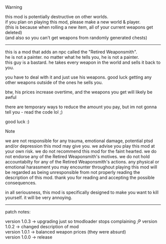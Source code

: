 > [!WARNING]
> this mod is potentially destructive on other worlds.  
> if you plan on playing this mod, please make a new world & player.  
> (this is because when rolling a new item, all of your current weapons get deleted)  
> (and also so you can't get weapons from randomly generated chests)  

----------

this is a mod that adds an npc called the "Retired Weaponsmith".  
he is not a painter. no matter what he tells you, he is not a painter.  
this guy is a bastard. he takes every weapon in the world and sells it back to you.  

you have to deal with it and just use his weapons. good luck getting any other weapons outside of the ones he sells you.  

btw, his prices increase overtime, and the weapons you get will likely be awful  

there are temporary ways to reduce the amount you pay, but im not gonna tell you - read the code lol ;)  

good luck :)  

> [!NOTE]
> we are not responsible for any trauma, emotional damage, potential ptsd and/or depression this mod may give you. we advise you play this mod at your own risk. we do not recommend this mod for the faint hearted. we do not endorse any of the Retired Weaponsmith's motives. we do not hold accountabilty for any of the Retired Weaponsmith's actions. any physical or emotional harassment you may encounter throughout playing this mod will be regarded as being unresponsible from not properly reading the description of this mod. thank you for reading and accepting the possible consequences.

in all seriousness, this mod is specifically designed to make you want to kill yourself. it will be very annoying.

----------

patch notes:

version 1.0.3 -> upgrading just so tmodloader stops complaining ;P
version 1.0.2 -> changed description of mod  
version 1.0.1 -> balanced weapon prices (they were absurd)  
version 1.0.0 -> release  